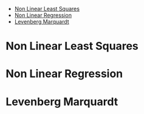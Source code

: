 - [Non Linear Least Squares](#non-linear-least-squares)
- [Non Linear Regression](#non-linear-regression)
- [Levenberg Marquardt](#levenberg-marquardt)

# Non Linear Least Squares
# Non Linear Regression
# Levenberg Marquardt

